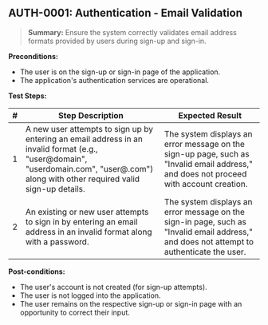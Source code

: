 ## **AUTH-0001:** Authentication - Email Validation

> **Summary:** Ensure the system correctly validates email address formats provided by users during sign-up and sign-in. <br>

**Preconditions:**

- The user is on the sign-up or sign-in page of the application.
- The application's authentication services are operational.

**Test Steps:**

| \# | Step Description                                                                              | Expected Result                                                                                     |
|----|-----------------------------------------------------------------------------------------------|-----------------------------------------------------------------------------------------------------|
| 1  | A new user attempts to sign up by entering an email address in an invalid format (e.g., "user@domain", "userdomain.com", "user@.com") along with other required valid sign-up details. | The system displays an error message on the sign-up page, such as "Invalid email address," and does not proceed with account creation. |
| 2  | An existing or new user attempts to sign in by entering an email address in an invalid format along with a password. | The system displays an error message on the sign-in page, such as "Invalid email address," and does not attempt to authenticate the user. |

**Post-conditions:**

- The user's account is not created (for sign-up attempts).
- The user is not logged into the application.
- The user remains on the respective sign-up or sign-in page with an opportunity to correct their input.